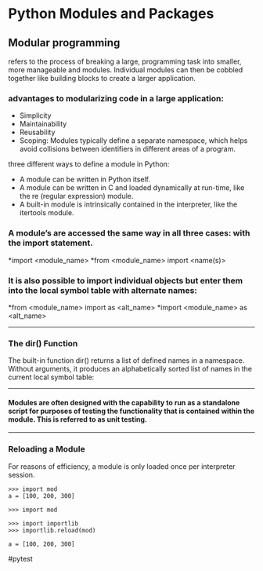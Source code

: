 
# Python Modules and Packages
## Modular programming
refers to the process of breaking a large,  programming task into smaller, more manageable and modules. Individual modules can then be cobbled together like building blocks to create a larger application.

### advantages to modularizing code in a large application:

- Simplicity
- Maintainability
- Reusability
- Scoping: Modules typically define a separate namespace, which helps avoid collisions between identifiers in different areas of a program.

three different ways to define a module in Python:

- A module can be written in Python itself.
- A module can be written in C and loaded dynamically at run-time, like the re (regular expression) module.
- A built-in module is intrinsically contained in the interpreter, like the itertools module.

### A module’s  are accessed the same way in all three cases: with the import statement.
*import <module_name>
*from <module_name> import <name(s)>
### It is also possible to import individual objects but enter them into the local symbol table with alternate names:
*from <module_name> import <name> as <alt_name>
*import <module_name> as <alt_name>
  
  
  ______________________________________
  ### The dir() Function
The built-in function dir() returns a list of defined names in a namespace. Without arguments, it produces an alphabetically sorted list of names in the current local symbol table:
  ______________________________________

#### Modules are often designed with the capability to run as a standalone script for purposes of testing the functionality that is contained within the module. This is referred to as unit testing. 
  ______________________________________
### Reloading a Module
For reasons of efficiency, a module is only loaded once per interpreter session. 
```
>>> import mod
a = [100, 200, 300]

>>> import mod

>>> import importlib
>>> importlib.reload(mod)

a = [100, 200, 300]
```
#pytest


